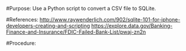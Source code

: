#Purpose:
Use a Python script to convert a CSV file to SQLite.

#References:
http://www.raywenderlich.com/902/sqlite-101-for-iphone-developers-creating-and-scripting
https://explore.data.gov/Banking-Finance-and-Insurance/FDIC-Failed-Bank-List/pwaj-zn2n

#Procedure:
